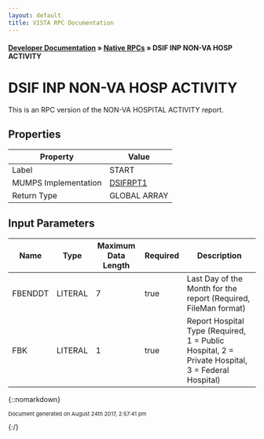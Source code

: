```yaml
---
layout: default
title: VISTA RPC Documentation
---
```


#### [Developer Documentation](../index) &#187; [Native RPCs](TableOfContents) &#187; DSIF INP NON-VA HOSP ACTIVITY<br/>
# DSIF INP NON-VA HOSP ACTIVITY

This is an RPC version of the NON-VA HOSPITAL ACTIVITY report.

## Properties

Property | Value
--- | ---
Label | START
MUMPS Implementation | [DSIFRPT1](http://code.osehra.org/dox/Routine_DSIFRPT1_source.html)
Return Type | GLOBAL ARRAY


## Input Parameters

Name | Type | Maximum Data Length | Required | Description
--- | --- | --- | --- | ---
FBENDDT | LITERAL | 7 | true | Last Day of the Month for the report (Required, FileMan format)
FBK | LITERAL | 1 | true | Report Hospital Type (Required, 1 &#x3D; Public Hospital, 2 &#x3D; Private Hospital, 3 &#x3D; Federal Hospital)



{::nomarkdown} <br/><p style="font-size: 11px">Document generated on August 24th 2017, 2:57:41 pm</p>{:/}